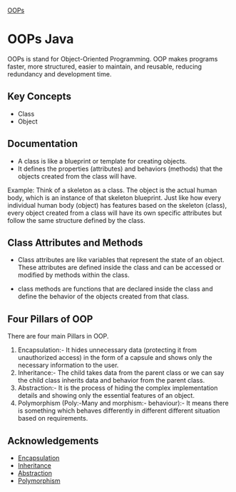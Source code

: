 [OOPs](https://github.com/shalini058/Mycode)
# OOPs Java
OOPs is stand for Object-Oriented Programming. OOP makes programs faster, more structured, easier to maintain, and reusable, reducing redundancy and development time.


## Key Concepts

- Class
- Object


## Documentation

- A class is like a blueprint or template for creating objects. 
- It defines the properties (attributes) and behaviors (methods) that the objects created from the class will have.

Example: Think of a skeleton as a class. The object is the actual human body, which is an instance of that skeleton blueprint. Just like how every individual human body (object) has features based on the skeleton (class), every object created from a class will have its own specific attributes but follow the same structure defined by the class.



## Class Attributes and Methods

- Class attributes are like variables that represent the state of an object. These attributes are defined inside the class and can be accessed or modified by methods within the class.

- class methods are functions that are declared inside the class and define the behavior of the objects created from that class.



## Four Pillars of OOP
There are four main Pillars in OOP.
1. Encapsulation:-  It hides unnecessary data (protecting it from unauthorized access) in the form of a capsule and shows only the necessary information to the user.
2. Inheritance:- The child takes data from the parent class or we can say the child class inherits data and behavior from the parent class.
3. Abstraction:- It is the process of hiding the complex implementation details and showing only the essential features of an object. 
4. Polymorphism (Poly:-Many and morphism:- behaviour):- It means there is something which behaves differently in different different situation based on requirements.



## Acknowledgements
 - [Encapsulation](https://github.com/shalini058/Mycode/blob/main/Encapsulation.java)
 - [Inheritance](https://github.com/shalini058/Mycode/blob/main/Inheritance.java)
 - [Abstraction](https://github.com/shalini058/Mycode/blob/main/abstractionInterface.java)
 - [Polymorphism](https://github.com/shalini058/Mycode/blob/main/Polymorphism.java)

